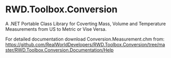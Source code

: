 # RWD.Toolbox.Conversion

A .NET Portable Class Library for Coverting Mass, Volume and Temperature Measurements from US to Metric or Vise Versa.

For detailed documentation download Conversion.Measurement.chm from: 
https://github.com/RealWorldDevelopers/RWD.Toolbox.Conversion/tree/master/RWD.Toolbox.Conversion.Documentation/Help
